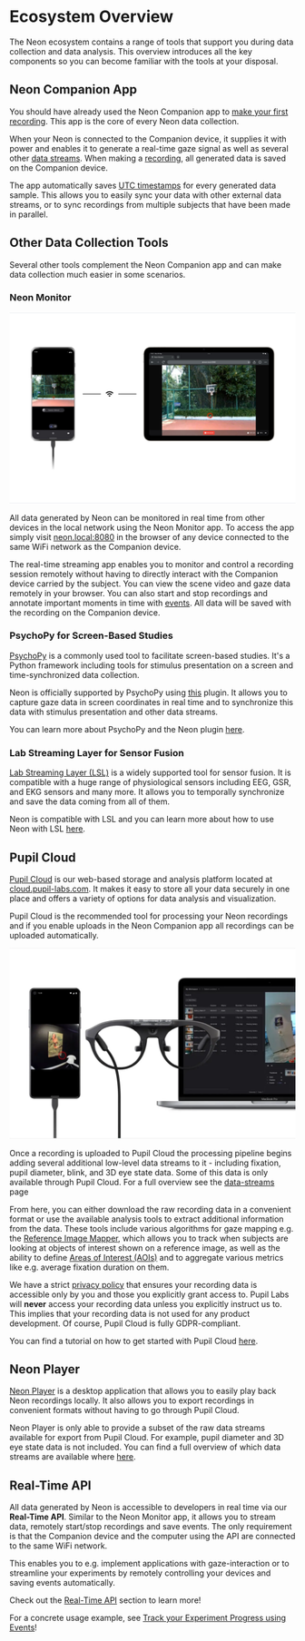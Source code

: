 # Ecosystem Overview

The Neon ecosystem contains a range of tools that support you during data collection and data analysis. This overview introduces all the key components so you can become familiar with the tools at your disposal.

## Neon Companion App

You should have already used the Neon Companion app to [make your first recording](/data-collection/first-recording/). This app is the core of every Neon data collection.

When your Neon is connected to the Companion device, it supplies it with power and enables it to generate a real-time gaze signal as well as several other [data streams](/data-collection/data-streams/). When making a [recording](/data-collection/recordings/), all generated data is saved on the Companion device.

The app automatically saves [UTC timestamps](https://en.wikipedia.org/wiki/Coordinated_Universal_Time) for every generated data sample. This allows you to easily sync your data with other external data streams, or to sync recordings from multiple subjects that have been made in parallel.

## Other Data Collection Tools

Several other tools complement the Neon Companion app and can make data collection much easier in some scenarios.

### Neon Monitor

![Neon Monitor](./pi-monitor-app.jpg)

All data generated by Neon can be monitored in real time from other devices in the local network using the Neon Monitor app. To access the app simply visit [neon.local:8080](http://neon.local:8080) in the browser of any device connected to the same WiFi network as the Companion device.

The real-time streaming app enables you to monitor and control a recording session remotely without having to directly interact with the Companion device carried by the subject. You can view the scene video and gaze data remotely in your browser. You can also start and stop recordings and annotate important moments in time with [events](/data-collection/events/). All data will be saved with the recording on the Companion device.

### PsychoPy for Screen-Based Studies

[PsychoPy](https://www.psychopy.org/) is a commonly used tool to facilitate screen-based studies. It's a Python framework including tools for stimulus presentation on a screen and time-synchronized data collection.

Neon is officially supported by PsychoPy using [this](https://www.psychopy.org/api//iohub/device/eyetracker_interface/PupilLabs_Neon_Implementation_Notes.html) plugin. It allows you to capture gaze data in screen coordinates in real time and to synchronize this data with stimulus presentation and other data streams.

You can learn more about PsychoPy and the Neon plugin [here](/data-collection/psychopy/).

### Lab Streaming Layer for Sensor Fusion

[Lab Streaming Layer (LSL)](https://labstreaminglayer.org/) is a widely supported tool for sensor fusion. It is compatible with a huge range of physiological sensors including EEG, GSR, and EKG sensors and many more. It allows you to temporally synchronize and save the data coming from all of them.

Neon is compatible with LSL and you can learn more about how to use Neon with LSL [here](/data-collection/lab-streaming-layer/).

## Pupil Cloud

[Pupil Cloud](/pupil-cloud/) is our web-based storage and analysis platform located at [cloud.pupil-labs.com](https://cloud.pupil-labs.com/). It makes it easy to store all your data securely in one place and offers a variety of options for data analysis and visualization.

Pupil Cloud is the recommended tool for processing your Neon recordings and if you enable uploads in the Neon Companion app all recordings can be uploaded automatically.

![Pupil Cloud](./pupil_cloud.webp)

Once a recording is uploaded to Pupil Cloud the processing pipeline begins adding several additional low-level data streams to it - including fixation, pupil diameter, blink, and 3D eye state data. Some of this data is only available through Pupil Cloud. For a full overview see the [data-streams](/data-collection/data-streams/) page

From here, you can either download the raw recording data in a convenient format or use the available analysis tools to extract additional information from the data. These tools include various algorithms for gaze mapping e.g. the [Reference Image Mapper](/pupil-cloud/enrichments/reference-image-mapper/), which allows you to track when subjects are looking at objects of interest shown on a reference image, as well as the ability to define [Areas of Interest (AOIs)](/pupil-cloud/visualizations/areas-of-interest/) and to aggregate various metrics like e.g. average fixation duration on them.

We have a strict [privacy policy](https://pupil-labs.com/legal/) that ensures your recording data is accessible only by you and those you explicitly grant access to. Pupil Labs will **never** access your recording data unless you explicitly instruct us to. This implies that your recording data is not used for any product development. Of course, Pupil Cloud is fully GDPR-compliant.

You can find a tutorial on how to get started with Pupil Cloud [here](/pupil-cloud/).

## Neon Player

[Neon Player](/neon-player/) is a desktop application that allows you to easily play back Neon recordings locally. It also allows you to export recordings in convenient formats without having to go through Pupil Cloud.

Neon Player is only able to provide a subset of the raw data streams available for export from Pupil Cloud. For example, pupil diameter and 3D eye state data is not included. You can find a full overview of which data streams are available where [here](/data-collection/data-streams/).

## Real-Time API

All data generated by Neon is accessible to developers in real time via our **Real-Time API**. Similar to the Neon Monitor app, it allows you to stream data, remotely start/stop recordings and save events. The only requirement is that the Companion device and the computer using the API are connected to the same WiFi network.

This enables you to e.g. implement applications with gaze-interaction or to streamline your experiments by remotely controlling your devices and saving events automatically.

Check out the [Real-Time API](/real-time-api/) section to learn more!

For a concrete usage example, see [Track your Experiment Progress using Events](https://pupil-labs.github.io/pl-realtime-api/dev/cookbook/track-your-experiment-progress-using-events/)!
